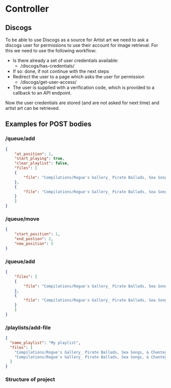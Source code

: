 # Controller

## Discogs

To be able to use Discogs as a source for Artist art we need to ask a discogs user for permissions to use their account for image retrieval. For this we need to use the following workflow:

* Is there already a set of user credentials available:
  * /discogs/has-credentials/
* If so: done, if not continue with the next steps
* Redirect the user to a page which asks the user for permission
  * /discogs/get-user-access/
* The user is supplied with a verification code, which is provided to a callback to an API endpoint.

Now the user credentials are stored (and are not asked for next time) and artist art can be retrieved.

## Examples for POST bodies

### /queue/add

```json
{
    "at_position": 1,
    "start_playing": true,
    "clear_playlist": false,
    "files": [
    {
        "file": "Compilations/Rogue's Gallery_ Pirate Ballads, Sea Songs, & Chanteys/04 Fire Down Below.mp3"
    },
    {
        "file": "Compilations/Rogue's Gallery_ Pirate Ballads, Sea Songs, & Chanteys/27 Pinery Boy.mp3"
    }
    ]
}
```

### /queue/move

```json
{
    "start_position": 1,
    "end_postion": 2,
    "new_position": 5
}
```

### /queue/add

```json
{
    "files": [
    {
        "file": "Compilations/Rogue's Gallery_ Pirate Ballads, Sea Songs, & Chanteys/04 Fire Down Below.mp3"
    },
    {
        "file": "Compilations/Rogue's Gallery_ Pirate Ballads, Sea Songs, & Chanteys/27 Pinery Boy.mp3"
    }
    ]
}

```

### /playlists/add-file

```json
{
  "name_playlist": "My playlist",
  "files": [
    "Compilations/Rogue's Gallery_ Pirate Ballads, Sea Songs, & Chanteys/04 Fire Down Below.mp3",
    "Compilations/Rogue's Gallery_ Pirate Ballads, Sea Songs, & Chanteys/27 Pinery Boy.mp3"
  ]
}

```

### Structure of project
